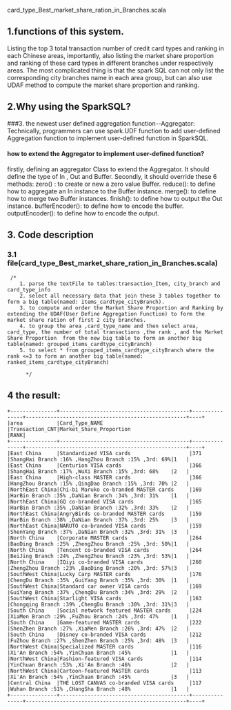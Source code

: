 card_type_Best_market_share_ration_in_Branches.scala

## 1.functions of this system.
Listing the top 3 total transaction number of credit card types and ranking in each Chinese areas, importantly, also listing the market share proportion and ranking of these card types in different branches under respectively areas.
The most complicated thing is that the spark SQL can not only list the corresponding city branches name in each area group, but can also use UDAF method to compute the market share proportion and ranking.

## 2.Why using the SparkSQL?

###3. the newest user defined aggregation function--Aggregator:
Technically, programmers can use spark.UDF function to add user-defined Aggregation function to implement user-defined function in SparkSQL.

#### how to extend the Aggregator to implement user-defined function?
firstly, defining an aggregator Class to extend the Aggregator. It should define the type of In , Out and Buffer. 
Secondly, it should override these 6 methods:
  zero() : to create or new a zero value Buffer.
  reduce(): to define how to aggregate an In instance to the Buffer instance.
  merge(): to define how to merge two Buffer instances.
  finish(): to define how to output the Out instance.
  bufferEncoder(): to define how to encode the buffer.
  outputEncoder(): to define how to encode the output. 

 



## 3. Code description
### 3.1 file(card_type_Best_market_share_ration_in_Branches.scala)
```
 /*
    1. parse the textFile to tables:transaction_Item, city_branch and card_type_info
    2. select all necessary data that join these 3 tables together to form a big table(named: items_cardtype_cityBranch).
  	3. to compute and order the Market Share Proportion and Ranking by extending the UDAF(User Define Aggregation Function) to form the market share ration of first 2 city branches.
    4. to group the area ,card_type_name and then select area, card_type, the number of total transactions ,the rank , and the Market Share Proportion  from the new big table to form an another big table(named: grouped_items_cardtype_cityBranch)
    5. to select * from grouped_items_cardtype_cityBranch where the rank <=3 to form an another big table(named: ranked_items_cardtype_cityBranch)

      */
```

## 4 the result:
```
+---------------+------------------------------------------+---------------+----------------------------------------------------+----+
|area           |Card_Type_NAME                            |Transaction_CNT|Market_Share_Proportion                             |RANK|
+---------------+------------------------------------------+---------------+----------------------------------------------------+----+
|East China     |Standardized VISA cards                   |371            |ShangHai Branch :16% ,HangZhou Branch :15% ,3rd: 69%|1   |
|East China     |Centurion VISA cards                      |366            |ShangHai Branch :17% ,WuXi Branch :15% ,3rd: 68%    |2   |
|East China     |High-class MASTER cards                   |366            |HangZhou Branch :15% ,QingDao Branch :15% ,3rd: 70% |2   |
|NorthEast China|Chi-bi Maruko co-branded MASTER cards     |169            |HarBin Branch :35% ,DaNian Branch :34% ,3rd: 31%    |1   |
|NorthEast China|GQ co-branded VISA cards                  |165            |HarBin Branch :35% ,DaNian Branch :32% ,3rd: 33%    |2   |
|NorthEast China|AngryBirds co-branded MASTER cards        |159            |HarBin Branch :38% ,DaNian Branch :37% ,3rd: 25%    |3   |
|NorthEast China|NARUTO co-branded VISA cards              |159            |ShenYang Branch :37% ,DaNian Branch :32% ,3rd: 31%  |3   |
|North China    |Corporate MASTER cards                    |264            |BaoDing Branch :25% ,ZhengZhou Branch :25% ,3rd: 50%|1   |
|North China    |Tencent co-branded VISA cards             |264            |BeiJing Branch :24% ,ZhengZhou Branch :23% ,3rd: 53%|1   |
|North China    |IQiyi co-branded VISA cards               |260            |ZhengZhou Branch :23% ,BaoDing Branch :20% ,3rd: 57%|3   |
|SouthWest China|Lucky Carp MASTER cards                   |176            |ChengDu Branch :35% ,GuiYang Branch :35% ,3rd: 30%  |1   |
|SouthWest China|Standard car owner VISA cards             |169            |GuiYang Branch :37% ,ChengDu Branch :34% ,3rd: 29%  |2   |
|SouthWest China|Starlight VISA cards                      |163            |Chongqing Branch :39% ,ChengDu Branch :30% ,3rd: 31%|3   |
|South China    |Social network featured MASTER cards      |224            |XiaMen Branch :29% ,FuZhou Branch :24% ,3rd: 47%    |1   |
|South China    |Game-featured MASTER cards                |222            |ShenZhen Branch :27% ,XiaMen Branch :26% ,3rd: 47%  |2   |
|South China    |Disney co-branded VISA cards              |212            |FuZhou Branch :27% ,ShenZhen Branch :25% ,3rd: 48%  |3   |
|NorthWest China|Specialized MASTER cards                  |116            |Xi'An Branch :54% ,YinChuan Branch :45%             |1   |
|NorthWest China|Fashion-featured VISA cards               |114            |YinChuan Branch :53% ,Xi'An Branch :46%             |2   |
|NorthWest China|Cartoon-featured MASTER cards             |113            |Xi'An Branch :54% ,YinChuan Branch :45%             |3   |
|Central China  |THE LOST CANVAS co-branded VISA cards     |117            |Wuhan Branch :51% ,CHangSha Branch :48%             |1   |
+---------------+------------------------------------------+---------------+----------------------------------------------------+----+

```

